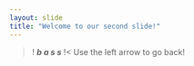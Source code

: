 ```yaml
---
layout: slide
title: "Welcome to our second slide!"
---
```

>! ***b a s s*** !<
Use the left arrow to go back!
